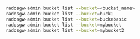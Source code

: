 # **[](https://docs.ceph.com/en/latest/man/8/radosgw-admin/)**

```bash
radosgw-admin bucket list --bucket=<bucket_name>
radosgw-admin bucket list --bucket=buck1
radosgw-admin bucket list --bucket=buckebasic
radosgw-admin bucket list --bucket=mybucket
radosgw-admin bucket list --bucket=mybucket2



```

